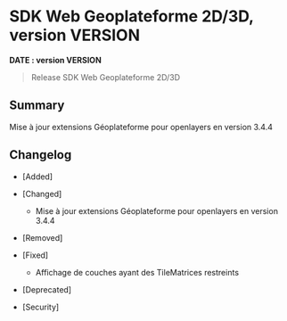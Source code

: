 # SDK Web Geoplateforme 2D/3D, version __VERSION__

**__DATE__ : version __VERSION__**

> Release SDK Web Geoplateforme 2D/3D

## Summary

Mise à jour extensions Géoplateforme pour openlayers en version 3.4.4

## Changelog

* [Added]

* [Changed]

    - Mise à jour extensions Géoplateforme pour openlayers en version 3.4.4

* [Removed]

* [Fixed]

    - Affichage de couches ayant des TileMatrices restreints

* [Deprecated]

* [Security]
